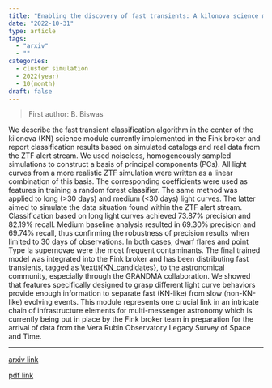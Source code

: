 ```yaml
---
title: "Enabling the discovery of fast transients: A kilonova science module for the Fink broker"
date: "2022-10-31"
type: article
tags:
  - "arxiv"
  - ""
categories:
  - cluster simulation
  - 2022(year)
  - 10(month)
draft: false
---
```


> First author: B. Biswas

 We describe the fast transient classification algorithm in the center of the
kilonova (KN) science module currently implemented in the Fink broker and
report classification results based on simulated catalogs and real data from
the ZTF alert stream. We used noiseless, homogeneously sampled simulations to
construct a basis of principal components (PCs). All light curves from a more
realistic ZTF simulation were written as a linear combination of this basis.
The corresponding coefficients were used as features in training a random
forest classifier. The same method was applied to long (>30 days) and medium
(<30 days) light curves. The latter aimed to simulate the data situation found
within the ZTF alert stream. Classification based on long light curves achieved
73.87% precision and 82.19% recall. Medium baseline analysis resulted in 69.30%
precision and 69.74% recall, thus confirming the robustness of precision
results when limited to 30 days of observations. In both cases, dwarf flares
and point Type Ia supernovae were the most frequent contaminants. The final
trained model was integrated into the Fink broker and has been distributing
fast transients, tagged as \texttt{KN\_candidates}, to the astronomical
community, especially through the GRANDMA collaboration. We showed that
features specifically designed to grasp different light curve behaviors provide
enough information to separate fast (KN-like) from slow (non-KN-like) evolving
events. This module represents one crucial link in an intricate chain of
infrastructure elements for multi-messenger astronomy which is currently being
put in place by the Fink broker team in preparation for the arrival of data
from the Vera Rubin Observatory Legacy Survey of Space and Time.

---
[arxiv link](http://arxiv.org/abs/2210.17433v1)

[pdf link](http://arxiv.org/pdf/2210.17433v1)
